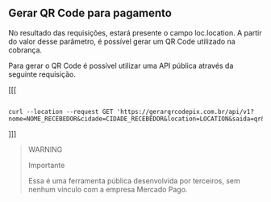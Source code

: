 ## Gerar QR Code para pagamento

No resultado das requisições, estará presente o campo loc.location. A partir do valor desse parâmetro, é possível gerar um QR Code utilizado na cobrança.

Para gerar o QR Code é possível utilizar uma API pública através da seguinte requisição.

[[[
```curl

curl --location --request GET 'https://gerarqrcodepix.com.br/api/v1?nome=NOME_RECEBEDOR&cidade=CIDADE_RECEBEDOR&location=LOCATION&saida=qr&tamanho=256'

```
]]]


> WARNING
>
> Importante
>
> Essa é uma ferramenta pública desenvolvida por terceiros, sem nenhum vínculo com a empresa Mercado Pago.
